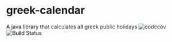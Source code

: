 # greek-calendar
A java library that calculates all greek public holidays
![codecov](https://codecov.io/gh/GeorgeTsianakas/greek-calendar/branch/master/graph/badge.svg)
![Build Status](https://travis-ci.org/GeorgeTsianakas/greek-calendar.png)
